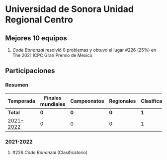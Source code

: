 # Universidad de Sonora Unidad Regional Centro

## Mejores 10 equipos

1. _Code Bonanzal_ resolvió 0 problemas y obtuvo el lugar #226 (25%) en The 2021 ICPC Gran Premio de Mexico

## Participaciones

### Resumen

| Temporada | Finales mundiales | Campeonatos | Regionales | Clasificatorios | Equipos |
| --- | --- | --- | --- | --- | --- |
| **Total** | **0** | **0** | **0** | **1** | **1** |
| [2021-2022](#2021-2022) | 0 | 0 | 0 | 1 | 1 |

### 2021-2022

1. #226 _Code Bonanzal_ (Clasificatorio)



